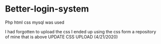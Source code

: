 # Better-login-system
Php html css mysql was used

I had forgotten to upload the css I ended up using the css form a repository of mine that is above 
UPDATE CSS UPLOAD (4/21/2020)
